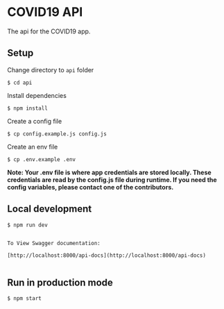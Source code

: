 # COVID19 API

The api for the COVID19 app.

## Setup

Change directory to `api` folder

```shell
$ cd api
```

Install dependencies

```shell
$ npm install
```

Create a config file

```shell
$ cp config.example.js config.js
```

Create an env file

```shell
$ cp .env.example .env
```

<strong>Note: Your .env file is where app credentials are stored locally. These credentials are read by the config.js file during runtime. If you need the config variables, please contact one of the contributors.</strong>

## Local development

```shell
$ npm run dev


To View Swagger documentation:

[http://localhost:8000/api-docs](http://localhost:8000/api-docs)


```

## Run in production mode

```shell
$ npm start
```
